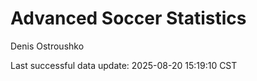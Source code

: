 # Advanced Soccer Statistics
Denis Ostroushko

<!-- gfm -->

Last successful data update: 2025-08-20 15:19:10 CST
